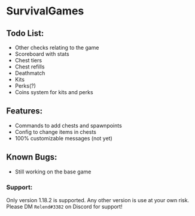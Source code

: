 # SurvivalGames
## Todo List:
- Other checks relating to the game
- Scoreboard with stats
- Chest tiers
- Chest refills
- Deathmatch
- Kits
- Perks(?)
- Coins system for kits and perks

## Features:
- Commands to add chests and spawnpoints
- Config to change items in chests
- 100% customizable messages (not yet)

## Known Bugs:
- Still working on the base game

### Support:
Only version 1.18.2 is supported. Any other version is use at your own risk.
Please DM `Relend#3382` on Discord for support!